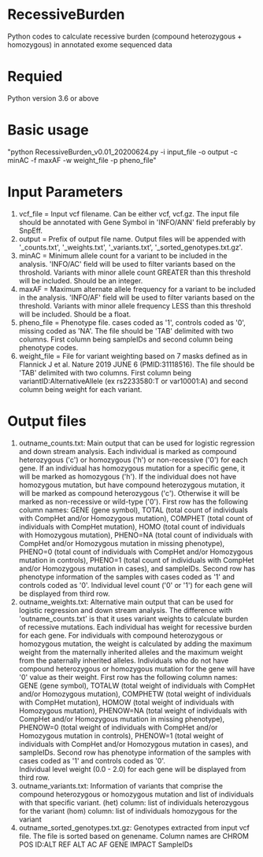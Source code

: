 # RecessiveBurden
Python codes to calculate recessive burden (compound heterozygous + homozygous) in annotated exome sequenced data

# Requied
Python version 3.6 or above

# Basic usage
"python RecessiveBurden_v0.01_20200624.py -i input_file -o output -c minAC -f maxAF -w weight_file -p pheno_file"

# Input Parameters
1) vcf_file     = Input vcf filename. Can be either vcf, vcf.gz.
          The input file should be annotated with Gene Symbol in 'INFO/ANN' field preferably by SnpEff.
2) output = Prefix of output file name.
          Output files will be appended with '_counts.txt', '_weights.txt', '_variants.txt', '_sorted_genotypes.txt.gz'.
3) minAC  = Minimum allele count for a variant to be included in the analysis.
          'INFO/AC' field will be used to filter variants based on the throshold.
          Variants with minor allele count GREATER than this threshold will be included.
          Should be an integer.
4) maxAF  = Maximum alternate allele frequency for a variant to be included in the analysis.
          'INFO/AF' field will be used to filter variants based on the threshold.
          Variants with minor allele frequency LESS than this threshold will be included.
          Should be a float.
5) pheno_file = Phenotype file. cases coded as '1', controls coded as '0', missing coded as 'NA'.
          The file should be 'TAB' delimited with two columns. 
          First column being sampleIDs and second column being phenotype codes.
6) weight_file = File for variant weighting based on 7 masks defined as in Flannick J et al. Nature 2019 JUNE 6 (PMID:31118516).
          The file should be 'TAB' delimited with two columns. 
          First column being variantID:AlternativeAllele (ex rs2233580:T or var10001:A) and second column being weight for each variant.
          
# Output files
1) outname_counts.txt: 
        Main output that can be used for logistic regression and down stream analysis.
        Each individual is marked as compound heterozygous ('c') or homozygous ('h') or non-recessive ('0') for each gene.
        If an individual has homozygous mutation for a specific gene, it will be marked as homozygous ('h'). 
        If the individual does not have homozygous mutation, but have compound heterozygous mutation, it will be marked as compound heterozygous ('c').
        Otherwise it will be marked as non-recessive or wild-type ('0').
        First row has the following column names:
        GENE (gene symbol), TOTAL (total count of individuals with CompHet and/or Homozygous mutation),
        COMPHET (total count of individuals with CompHet mutation), HOMO (total count of individuals with Homozygous mutation), 
        PHENO=NA (total count of individuals with CompHet and/or Homozygous mutation in missing phenotype),
        PHENO=0 (total count of individuals with CompHet and/or Homozygous mutation in controls),
        PHENO=1 (total count of individuals with CompHet and/or Homozygous mutation in cases), and
        sampleIDs. 
        Second row has phenotype information of the samples with cases coded as '1' and controls coded as '0'.
        Individual level count ('0' or '1') for each gene will be displayed from third row.
2) outname_weights.txt: 
        Alternative main output that can be used for logistic regression and down stream analysis.
        The difference with 'outname_counts.txt' is that it uses variant weights to calculate burden of recessive mutations.
        Each individual has weight for recessive burden for each gene.
        For individuals with compound heterozygous or homozygous mutation, the weight is calculated by 
        adding the maximum weight from the maternally inherited alleles and the maximum weight from the paternally inherited alleles.
        Individuals who do not have compound heterozygous or homozygous mutation for the gene will have '0' value as their weight.
        First row has the following column names:
        GENE (gene symbol), TOTALW (total weight of individuals with CompHet and/or Homozygous mutation),
        COMPHETW (total weight of individuals with CompHet mutation), HOMOW (total weight of individuals with Homozygous mutation), 
        PHENOW=NA (total weight of individuals with CompHet and/or Homozygous mutation in missing phenotype),
        PHENOW=0 (total weight of individuals with CompHet and/or Homozygous mutation in controls),
        PHENOW=1 (total weight of individuals with CompHet and/or Homozygous mutation in cases), and
        sampleIDs. 
        Second row has phenotype information of the samples with cases coded as '1' and controls coded as '0'.  
        Individual level weight (0.0 - 2.0) for each gene will be displayed from third row.
3) outname_variants.txt: 
        Information of variants that comprise the compound heterozygous or homozygous mutation 
        and list of individuals with that specific variant.
        (het) column: list of individuals heterozygous for the variant
        (hom) column: list of individuals homozygous for the variant
4) outname_sorted_genotypes.txt.gz: 
        Genotypes extracted from input vcf file. The file is sorted based on genename.
        Column names are CHROM POS ID:ALT REF ALT AC AF GENE IMPACT SampleIDs
